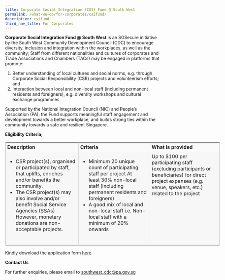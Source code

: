 ```yaml
---
title: Corporate Social Integration (CSI) Fund @ South West
permalink: /what-we-do/for-corporates/csifund/
description: csifund
third_nav_title: For Corporates
---
```

**Corporate Social Integration Fund @ South West** is an SGSecure initiative by the South West Community Development Council (CDC) to encourage diversity, inclusion and integration within the workplaces, as well as the community; Staff from different nationalities and cultures of corporates and Trade Associations and Chambers (TACs) may be engaged in platforms that promote:

1.  Better understanding of local cultures and social norms, e.g. through Corporate Social Responsibility (CSR) projects and volunteerism efforts; and
2.  Interaction between local and non-local staff (including permanent residents and foreigners), e.g. diversity workshops and cultural exchange programmes.

Supported by the National Integration Council (NIC) and People’s Association (PA), the Fund supports meaningful staff engagement and development towards a better workplace, and builds strong ties within the community towards a safe and resilient Singapore.

**Eligibility Criteria**;

<table style="width: 697.5px; border-collapse: collapse; table-layout: auto; vertical-align: top; margin-bottom: 15px; border: 1px solid rgb(204, 204, 204);"><colgroup><col><col><col></colgroup><tbody><tr style="background-color: rgb(250, 250, 250);"><td style="vertical-align: top; border-collapse: collapse; border-left: 1px solid rgb(204, 204, 204); border-right: 1px solid rgb(204, 204, 204); padding: 5px;"><strong style="font-weight: 700;">Description</strong></td><td style="vertical-align: top; border-collapse: collapse; border-left: 1px solid rgb(204, 204, 204); border-right: 1px solid rgb(204, 204, 204); padding: 5px;"><strong style="font-weight: 700;">Criteria</strong></td><td style="vertical-align: top; border-collapse: collapse; border-left: 1px solid rgb(204, 204, 204); border-right: 1px solid rgb(204, 204, 204); padding: 5px;"><strong style="font-weight: 700;">What is provided</strong></td></tr><tr style="background-color: rgb(247, 247, 247);"><td style="vertical-align: top; border-collapse: collapse; border-left: 1px solid rgb(204, 204, 204); border-right: 1px solid rgb(204, 204, 204); padding: 5px;"><ul><li>CSR project(s), organised or participated by staff, that uplifts, enriches and/or benefits the community.&nbsp;</li><li>The CSR project(s) may also involve and/or benefit Social Service Agencies (SSAs) However, monetary donations are non-acceptable projects.</li></ul></td><td style="vertical-align: top; border-collapse: collapse; border-left: 1px solid rgb(204, 204, 204); border-right: 1px solid rgb(204, 204, 204); padding: 5px;"><ul><li>Minimum 20 unique count of participating staff per project At least&nbsp;30% non-local staff (including permanent residents and foreigners)</li><li>A good mix of local and non-local staff i.e. Non-local staff with a minimum of 20% onwards</li></ul>&nbsp;</td><td style="vertical-align: top; border-collapse: collapse; border-left: 1px solid rgb(204, 204, 204); border-right: 1px solid rgb(204, 204, 204); padding: 5px;">Up to $100&nbsp;per participating staff (excluding participants or beneficiaries) for direct project expenses (e.g. venue, speakers, etc.) related to the project<br><strong style="font-weight: 700;">&nbsp;</strong></td></tr></tbody></table>

Kindly download the application form [here](https://www-cdc-gov-sg-admin.cwp.sg/docs/librariesprovider6/documents-swcdc/for-corp/csi-fund---application-form.pdf?sfvrsn=e7d81a9f_2).  
  
**Contact Us**  
  
 For further enquiries, please email to southwest_cdc@pa.gov.sg 